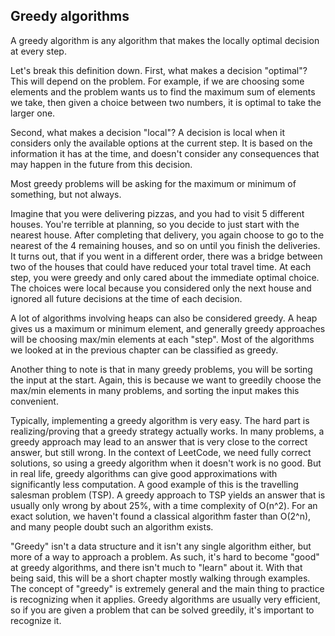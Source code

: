 ## Greedy algorithms

A greedy algorithm is any algorithm that makes the locally optimal decision at every step.

Let's break this definition down. First, what makes a decision "optimal"? This will depend on the problem. 
For example, if we are choosing some elements and the problem wants us to find the maximum sum of elements we take, 
then given a choice between two numbers, it is optimal to take the larger one.

Second, what makes a decision "local"? A decision is local when it considers only the available options 
at the current step. It is based on the information it has at the time, and doesn't consider any consequences 
that may happen in the future from this decision.

Most greedy problems will be asking for the maximum or minimum of something, but not always.

Imagine that you were delivering pizzas, and you had to visit 5 different houses. You're terrible at planning, 
so you decide to just start with the nearest house. After completing that delivery, you again choose to go to the nearest 
of the 4 remaining houses, and so on until you finish the deliveries. It turns out, that if you went in a different order, 
there was a bridge between two of the houses that could have reduced your total travel time. At each step, 
you were greedy and only cared about the immediate optimal choice. The choices were local because you considered 
only the next house and ignored all future decisions at the time of each decision.

A lot of algorithms involving heaps can also be considered greedy. A heap gives us a maximum or minimum element, 
and generally greedy approaches will be choosing max/min elements at each "step". Most of the algorithms we looked at 
in the previous chapter can be classified as greedy.

Another thing to note is that in many greedy problems, you will be sorting the input at the start. Again, 
this is because we want to greedily choose the max/min elements in many problems, 
and sorting the input makes this convenient.

Typically, implementing a greedy algorithm is very easy. The hard part is realizing/proving that a greedy strategy actually works. 
In many problems, a greedy approach may lead to an answer that is very close to the correct answer, but still wrong. 
In the context of LeetCode, we need fully correct solutions, so using a greedy algorithm when it doesn't work is no good. 
But in real life, greedy algorithms can give good approximations with significantly less computation. 
A good example of this is the travelling salesman problem (TSP). A greedy approach to TSP yields an answer 
that is usually only wrong by about 25%, with a time complexity of O(n^2). For an exact solution, 
we haven't found a classical algorithm faster than O(2^n), and many people doubt such an algorithm exists.

"Greedy" isn't a data structure and it isn't any single algorithm either, but more of a way to approach a problem. 
As such, it's hard to become "good" at greedy algorithms, and there isn't much to "learn" about it. With that being said, 
this will be a short chapter mostly walking through examples. The concept of "greedy" is extremely general 
and the main thing to practice is recognizing when it applies. Greedy algorithms are usually very efficient, 
so if you are given a problem that can be solved greedily, it's important to recognize it.
